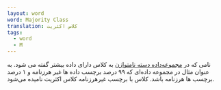 ```yaml
---
layout: word
word: Majority Class
translation: کلاس اکثریت
tags:
  - word
  - M
---
```

نامی که در [مجموعه‌داده دسته نامتوازن](c/class-imbalanced_dataset) به کلاس دارای داده بیشتر گفته می شود. به عنوان مثال در مجموعه داده‌ای که ۹۹ درصد برچسب داده ها غیر هرزنامه و ۱ درصد  برچسب ها هرزنامه باشد. کلاس با برچسب غیرهرزنامه کلاس اکثریت نامیده می‌شود.